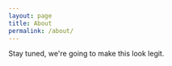 ```yaml
---
layout: page
title: About
permalink: /about/
---
```


Stay tuned, we're going to make this look legit.
